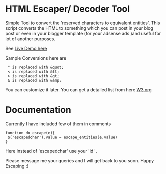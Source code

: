 # HTML Escaper/ Decoder Tool
Simple Tool to convert the 'reserved characters to equivalent entities'.
This script converts the HTML to something which you can post in your blog post or even in your blogger template (for your adsense ads )and useful for lot of another purposes.

See [Live Demo here](http://myhtmlencoder.blogspot.com/)

Sample Conversions here are
```
 " is replaced with &quot;
 < is replaced with &lt;
 > is replaced with &gt;
 & is replaced with &amp;
```

You can customize it later. You can get a detailed list from here [W3.org](https://dev.w3.org/html5/html-author/charref)

# Documentation

Currently I have included few of them in comments
```
function do_escape(e){
 $('escapedchar').value = escape_entities(e.value)
}
```
Here instead of 'escapedchar' use your 'id' .

Please message me your queries and I will get back to you soon. Happy Escaping :)
